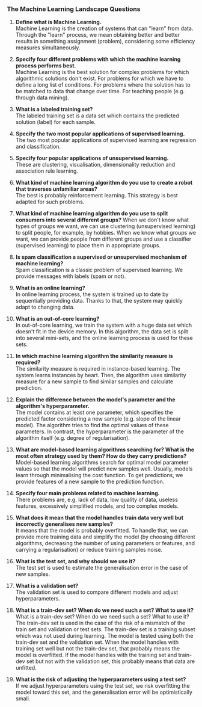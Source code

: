 ### **The Machine Learning Landscape Questions**

1. **Define what is Machine Learning.**  
   Machine Learning is the creation of systems that can "learn" from data. Through the "learn" process, we mean obtaining better and better results in something assignment (problem), considering some efficiency measures simultaneously.

2. **Specify four different problems with which the machine learning process performs best.**  
   Machine Learning is the best solution for complex problems for which algorithmic solutions don't exist. For problems for which we have to define a long list of conditions. For problems where the solution has to be matched to data that change over time. For teaching people (e.g. through data mining).

3. **What is a labeled training set?**  
   The labeled training set is a data set which contains the predicted solution (label) for each sample.

4. **Specify the two most popular applications of supervised learning.**  
   The two most popular applications of supervised learning are regression and classification.

5. **Specify four popular applications of unsupervised learning.**  
   These are clustering, visualisation, dimensionality reduction and association rule learning.

6. **What kind of machine learning algorithm do you use to create a robot that traverses unfamiliar areas?**  
   The best is probably reinforcement learning. This strategy is best adapted for such problems.

7. **What kind of machine learning algorithm do you use to split consumers into several different groups?**
   When we don't know what types of groups we want, we can use clustering (unsupervised learning) to split people, for example, by hobbies. When we know what groups we want, we can provide people from different groups and use a classifier (supervised learning) to place them in appropriate groups.

8. **Is spam classification a supervised or unsupervised mechanism of machine learning?**  
   Spam classification is a classic problem of supervised learning. We provide messages with labels (spam or not).

9. **What is an online learning?**  
    In online learning process, the system is trained up to date by sequentially providing data. Thanks to that, the system may quickly adapt to changing data.

10. **What is an out-of-core learning?**  
    In out-of-core learning, we train the system with a huge data set which doesn't fit in the device memory. In this algorithm, the data set is split into several mini-sets, and the online learning process is used for these sets.

11. **In which machine learning algorithm the similarity measure is required?**  
    The similarity measure is required in instance-based learning. The system learns instances by heart. Then, the algorithm uses similarity measure for a new sample to find similar samples and calculate prediction.

12. **Explain the difference between the model's parameter and the algorithm's hyperparameter.**  
    The model contains at least one parameter, which specifies the predicted factor considering a new sample (e.g. slope of the linear model). The algorithm tries to find the optimal values of these parameters. In contrast, the hyperparameter is the parameter of the algorithm itself (e.g. degree of regularisation).

13. **What are model-based learning algorithms searching for? What is the most often strategy used by them? How do they carry predictions?**  
    Model-based learning algorithms search for optimal model parameter values so that the model will predict new samples well. Usually, models learn through minimalising the cost function. To get predictions, we provide features of a new sample to the prediction function.

14. **Specify four main problems related to machine learning.**  
    There problems are, e.g. lack of data, low quality of data, useless features, excessively simplified models, and too complex models.

15. **What does it mean that the model handles train data very well but incorrectly generalises new samples?**  
    It means that the model is probably overfitted. To handle that, we can provide more training data and simplify the model (by choosing different algorithms, decreasing the number of using parameters or features, and carrying a regularisation) or reduce training samples noise.

16. **What is the test set, and why should we use it?**  
    The test set is used to estimate the generalisation error in the case of new samples.

17. **What is a validation set?**  
    The validation set is used to compare different models and adjust hyperparameters.

18. **What is a train-dev set? When do we need such a set? What to use it?**  
    What is a train-dev set? When do we need such a set? What to use it?
    The train-dev set is used in the case of the risk of a mismatch of the train set and validation or test sets. The train-dev set is a training subset which was not used during learning. The model is tested using both the train-dev set and the validation set. When the model handles with training set well but not the train-dev set, that probably means the model is overfitted. If the model handles with the training set and train-dev set but not with the validation set, this probably means that data are unfitted.

19. **What is the risk of adjusting the hyperparameters using a test set?**  
    If we adjust hyperparameters using the test set, we risk overfitting the model toward this set, and the generalisation error will be optimistically small.